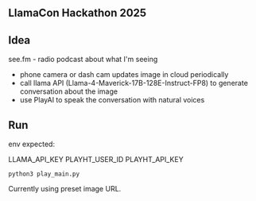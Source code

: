 ## LlamaCon Hackathon 2025

## Idea

see.fm - radio podcast about what I'm seeing

- phone camera or dash cam updates image in cloud periodically
- call llama API (Llama-4-Maverick-17B-128E-Instruct-FP8) to generate conversation about the image
- use PlayAI to speak the conversation with natural voices

## Run

env expected:

LLAMA_API_KEY
PLAYHT_USER_ID
PLAYHT_API_KEY

`python3 play_main.py`

Currently using preset image URL.

